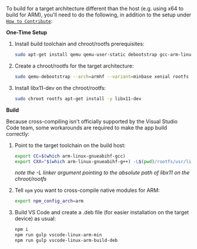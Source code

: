 To build for a target architecture different than the host (e.g. using x64 to
build for ARM), you'll need to do the following, in addition to the setup under
[`How to Contribute`](https://github.com/Microsoft/vscode/wiki/How-to-Contribute):

**One-Time Setup**

1. Install build toolchain and chroot/rootfs prerequisites:

    ```bash
    sudo apt-get install qemu qemu-user-static debootstrap gcc-arm-linux-gnueabihf g++-arm-linux-gnueabihf
    ```

1. Create a chroot/rootfs for the target architecture:

    ```bash
    sudo qemu-debootstrap --arch=armhf --variant=minbase xenial rootfs
    ```

1. Install libx11-dev on the chroot/rootfs:

    ```bash
    sudo chroot rootfs apt-get install -y libx11-dev
    ```

**Build**

Because cross-compiling isn't officially supported by the Visual Studio Code team, some workarounds are required to make the app build correctly:

1. Point to the target toolchain on the build host:

    ```bash
    export CC=$(which arm-linux-gnueabihf-gcc)
    export CXX="$(which arm-linux-gnueabihf-g++) -L$(pwd)/rootfs/usr/lib/arm-linux-gnueabihf/"
    ```

    _note the -L linker argument pointing to the absolute path of libx11 on the
    chroot/rootfs_

1. Tell `npm` you want to cross-compile native modules for ARM:
   
   ```bash
   export npm_config_arch=arm
   ```

1. Build VS Code and create a .deb file (for easier installation on the target device) as usual:

   ```bash
   npm i
   npm run gulp vscode-linux-arm-min
   npm run gulp vscode-linux-arm-build-deb
   ```
